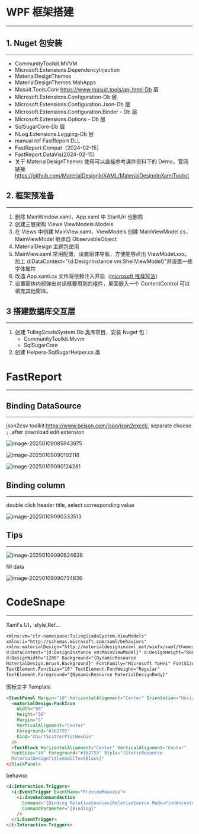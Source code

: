 <!--
 * @Author: 顾名思义
 * @Date: 2025-01-07 09:42:17
 * @LastEditors: 顾名思义
 * @LastEditTime: 2025-01-08 22:58:00
 * @FilePath: \undefinedd:\QSNYC\playground\DotNet\com.myxmu.SCADASystem\readme.md
 * @Description:
 *
 -->

# WPF 框架搭建

---

## 1. Nuget 包安装

---

- CommunityToolkit.MVVM
- Microsoft.Extensions.DependencyInjection
- MaterialDesignThemes
- MaterialDesignThemes.MahApps
- Masuit.Tools.Core https://www.masuit.tools/api.html-Db 层
- Microsoft.Extensions.Configuration-Db 层
- Microsoft.Extensions.Configuration.Json-Db 层
- Microsoft.Extensions.Configuration.Binder - Db 层
- Microsoft.Extensions.Options - Db 层
- SqlSugarCore-Db 层
- NLog.Extensions.Logging-Db 层
- manual ref FastReport DLL
- FastReport.Compat（2024-02-15）
- FastReport.DataVis(2024-02-15)
- 关于 MaterialDesignThemes 使用可以直接参考课件资料下的 Demo，官网链接 https://github.com/MaterialDesignInXAML/MaterialDesignInXamlToolkit

## 2. 框架预准备

---

1. 删除 MainWindow.xaml，App.xaml 中 StartUri 也删除
2. 创建三层架构 Views ViewModels Models
3. 在 Views 中创建 MainView.xaml，ViewModels 创建 MainViewModel.cs，MainViewModel 继承自 ObservableObject
4. MaterialDesign 主题包使用
5. MainView.xaml 常用配置，设置窗体导航，方便能够点出 ViewModel.xxx，加上 d:DataContext="{d:DesignInstance vm:ShellViewModel}"并设置一些字体属性
6. 改造 App.xaml.cs 文件将依赖注入开启（[microsoft 推荐写法](https://learn.microsoft.com/zh-cn/dotnet/communitytoolkit/mvvm/ioc，)）
7. 设置窗体内部弹出对话框要用到的组件，里面嵌入一个 ContentControl 可以填充其他窗体。

## 3 搭建数据库交互层

---

1. 创建 TulingScadaSystem.Db 类库项目，安装 Nuget 包：
   - CommunityToolkit.Mvvm
   - SqlSugarCore
2. 创建 Helpers-SqlSugarHelper.cs 类



# FastReport

---

## Binding DataSource

---

json2csv toolkit:https://www.bejson.com/json/json2excel/, separate choose `;` ,after download edit extension

![image-20250109085943975](./assets/image-20250109085943975.png)



![image-20250109090102118](./assets/image-20250109090102118.png)

![image-20250109090124281](./assets/image-20250109090124281.png)



## Binding column 

---

double click header title, select corresponding value

![image-20250109090333513](./assets/image-20250109090333513.png)

## Tips

---

![image-20250109090624638](./assets/image-20250109090624638.png)



fill data

![image-20250109090734836](./assets/image-20250109090734836.png)

# CodeSnape

---

Xaml's UI，style,Ref...

```html
xmlns:vm="clr-namespace:TulingScadaSystem.ViewModels"
xmlns:i="http://schemas.microsoft.com/xaml/behaviors"
xmlns:materialDesign="http://materialdesigninxaml.net/winfx/xaml/themes"
d:DataContext="{d:DesignInstance vm:MainViewModel}" d:DesignHeight="800"
d:DesignWidth="1200" Background="{DynamicResource
MaterialDesign.Brush.Background}" FontFamily="Microsoft YaHei" FontSize="16"
TextElement.FontSize="16" TextElement.FontWeight="Regular"
TextElement.Foreground="{DynamicResource MaterialDesignBody}"
```

图标文字 Template

```html
<StackPanel Margin="10" HorizontalAlignment="Center" Orientation="Horizontal">
  <materialDesign:PackIcon
    Width="50"
    Height="50"
    Margin="5"
    VerticalAlignment="Center"
    Foreground="#1b2755"
    Kind="ChartScatterPlotHexbin"
  />
  <TextBlock HorizontalAlignment="Center" VerticalAlignment="Center"
  FontSize="40" Foreground="#1b2755" Style="{StaticResource
  MaterialDesignTitleSmallTextBlock}"
</StackPanel>
```

behavior

```html
<i:Interaction.Triggers>
  <i:EventTrigger EventName="PreviewMouseUp">
    <i:InvokeCommandAction
      Command="{Binding RelativeSource={RelativeSource Mode=FindAncestor, AncestorType=UserControl}, Path=DataContext.NavigationCommand}"
      CommandParameter="{Binding}"
    />
  </i:EventTrigger>
</i:Interaction.Triggers>
```

